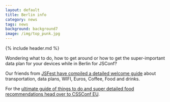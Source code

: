 ```yaml
---
layout: default
title: Berlin info
category: news
tags: news
background: background7
image: /img/top_punk.jpg
---
```


{% include header.md %}

Wondering what to do, how to get around or how to get the super-important data plan for your devices while in Berlin for JSConf?

Our friends from [JSFest have compiled a detailed welcome guide](http://jsfest.berlin/welcome/) about transportation, data plans, WIFI, Euros, Coffee, Food and drinks.

For the [ultimate guide of things to do and super detailed food recommendations head over to CSSConf EU](http://2014.cssconf.eu/news/things-to-do-places-to-visit-in-berlin).
